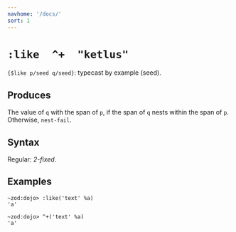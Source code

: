 ```yaml
---
navhome: '/docs/'
sort: 1
---
```


# `:like  ^+  "ketlus"`

`{$like p/seed q/seed}`: typecast by example (seed).

## Produces

The value of `q` with the span of `p`, if the span of `q` nests within the span
of `p`. Otherwise, `nest-fail`.

## Syntax

Regular: *2-fixed*.

## Examples

    ~zod:dojo> :like('text' %a)
    'a'

    ~zod:dojo> ^+('text' %a)
    'a'
